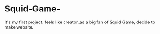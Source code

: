 # Squid-Game-
It's my first project. feels like creator..as a big fan of Squid Game, decide to make website.
